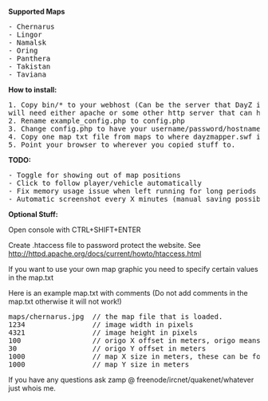 <b>Supported Maps</b>
<pre>
- Chernarus
- Lingor
- Namalsk
- Oring
- Panthera
- Takistan
- Taviana
</pre>

<b>How to install:</b>

<pre>
1. Copy bin/* to your webhost (Can be the server that DayZ is running on but you
will need either apache or some other http server that can handle php)
2. Rename example_config.php to config.php
3. Change config.php to have your username/password/hostname etc.
4. Copy one map txt file from maps to where dayzmapper.swf is and rename to map.txt
5. Point your browser to wherever you copied stuff to.
</pre>

<b>TODO:</b>
<pre>
- Toggle for showing out of map positions
- Click to follow player/vehicle automatically
- Fix memory usage issue when left running for long periods
- Automatic screenshot every X minutes (manual saving possible via console saveScreenshot command)
</pre>

<b>Optional Stuff:</b>

Open console with CTRL+SHIFT+ENTER

Create .htaccess file to password protect the website. See http://httpd.apache.org/docs/current/howto/htaccess.html

If you want to use your own map graphic you need to specify certain values in the map.txt

Here is an example map.txt with comments (Do not add comments in the map.txt otherwise it will not work!)
<pre>
maps/chernarus.jpg 	// the map file that is loaded.
1234 				// image width in pixels
4321 				// image height in pixels
100 				// origo X offset in meters, origo means coordinates 0,0
30 					// origo Y offset in meters
1000 				// map X size in meters, these can be found in the dayz database
1000 				// map Y size in meters
</pre>

If you have any questions ask zamp @ freenode/ircnet/quakenet/whatever just whois me.
